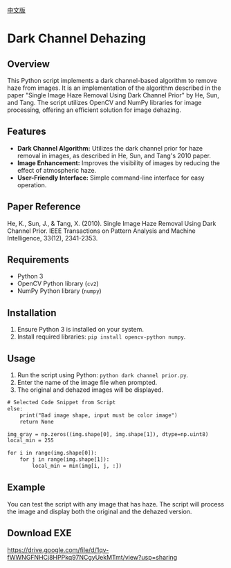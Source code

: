 [中文版](README.zh.md)

# Dark Channel Dehazing

## Overview
This Python script implements a dark channel-based algorithm to remove haze from images. It is an implementation of the algorithm described in the paper "Single Image Haze Removal Using Dark Channel Prior" by He, Sun, and Tang. The script utilizes OpenCV and NumPy libraries for image processing, offering an efficient solution for image dehazing.

## Features
- **Dark Channel Algorithm:** Utilizes the dark channel prior for haze removal in images, as described in He, Sun, and Tang's 2010 paper.
- **Image Enhancement:** Improves the visibility of images by reducing the effect of atmospheric haze.
- **User-Friendly Interface:** Simple command-line interface for easy operation.

## Paper Reference
He, K., Sun, J., & Tang, X. (2010). Single Image Haze Removal Using Dark Channel Prior. IEEE Transactions on Pattern Analysis and Machine Intelligence, 33(12), 2341-2353.

## Requirements
- Python 3
- OpenCV Python library (`cv2`)
- NumPy Python library (`numpy`)

## Installation
1. Ensure Python 3 is installed on your system.
2. Install required libraries: `pip install opencv-python numpy`.

## Usage
1. Run the script using Python: `python dark channel prior.py`.
2. Enter the name of the image file when prompted.
3. The original and dehazed images will be displayed.

```txt
# Selected Code Snippet from Script
else:
    print("Bad image shape, input must be color image")
    return None

img_gray = np.zeros((img.shape[0], img.shape[1]), dtype=np.uint8)
local_min = 255

for i in range(img.shape[0]):
    for j in range(img.shape[1]):
        local_min = min(img[i, j, :])
```

## Example
You can test the script with any image that has haze. The script will process the image and display both the original and the dehazed version.

## Download EXE 
https://drive.google.com/file/d/1qv-fWWNGFNHCj8HPPkq97NCgyUekMTmt/view?usp=sharing
